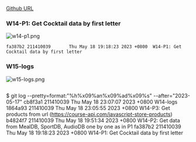 [Github URL](https://github.com/211410039/1112-1N-js-demo-id/tree/main/demo/md/w14_39)

### W14-P1: Get Cocktail data by first letter

![w14-p1.png](https://qmfqlvkbasosvmqhicrw.supabase.co/storage/v1/object/public/demo-39/md_img/w14-p1.png?t=2023-05-18T11%3A17%3A52.715Z)

```
fa387b2 211410039       Thu May 18 19:18:23 2023 +0800  W14-P1: Get Cocktail data by first letter
```



### W15-logs

![w15-logs.png]()

```

```

$ git log --pretty=format:"%h%x09%an%x09%ad%x09%s" --after="2023-05-17"
cb8f3a1 211410039       Thu May 18 23:07:07 2023 +0800  W14-logs
1864a93 211410039       Thu May 18 23:05:55 2023 +0800  W14-P3: Get products from url (https://course-api.com/javascript-store-products)
b4824f7 211410039       Thu May 18 19:51:34 2023 +0800  W14-P2: Get data from MealDB, SportDB, AudioDB one by one as in P1
fa387b2 211410039       Thu May 18 19:18:23 2023 +0800  W14-P1: Get Cocktail data by first letter
